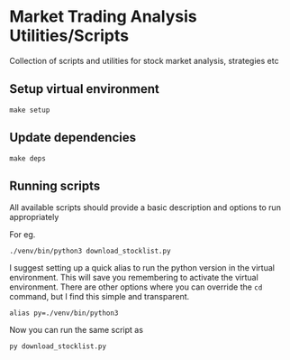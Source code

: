 # Market Trading Analysis Utilities/Scripts

Collection of scripts and utilities for stock market analysis, strategies etc

## Setup virtual environment

```shell
make setup
```

## Update dependencies

```shell
make deps
```

## Running scripts

All available scripts should provide a basic description and options to run appropriately

For eg.

```shell
./venv/bin/python3 download_stocklist.py
```

I suggest setting up a quick alias to run the python version in the virtual environment. 
This will save you remembering to activate the virtual environment. 
There are other options where you can override the `cd` command, but I find this simple and transparent.

```
alias py=./venv/bin/python3
```

Now you can run the same script as 

```shell
py download_stocklist.py
```

